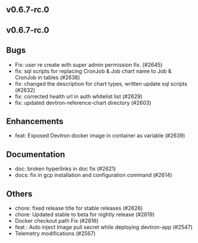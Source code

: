 ## v0.6.7-rc.0



## v0.6.7-rc.0

## Bugs
- Fix: user re create with super admin permission fix. (#2645)
- fix: sql scripts for replacing CronJob & Job chart name to Job & CronJob in tables (#2638)
- fix: changed the description for chart types, written update sql scripts (#2632)
- fix: corrected health url in auth whitelist list (#2629)
- fix: updated devtron-reference-chart directory (#2603)
## Enhancements
- feat: Exposed Devtron docker image in container as variable (#2639)
## Documentation
- doc: broken hyperlinks in doc fix (#2621)
- docs: fix in gcp installation and configuration command (#2614)
## Others
- chore: fixed release title for stable releases (#2626)
- chore: Updated stable to beta for nightly release (#2619)
- Docker checkout path Fix (#2616)
- feat : Auto inject Image pull secret while deploying devtron-app (#2547)
- Telemetry modifications (#2567)


